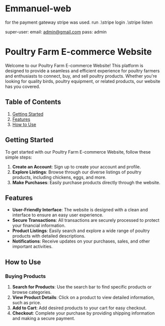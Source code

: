 # Emmanuel-web
for the payment gateway stripe was used.
run .\stripe login
    .\stripe listen
    
super-user:
email: admin@gmail.com
pass: admin


# Poultry Farm E-commerce Website

Welcome to our Poultry Farm E-commerce Website! This platform is designed to provide a seamless and efficient experience for poultry farmers and enthusiasts to connect, buy, and sell poultry products. Whether you're looking for quality birds, poultry equipment, or related products, our website has you covered.

## Table of Contents

1. [Getting Started](#getting-started)
2. [Features](#features)
3. [How to Use](#how-to-use)

## Getting Started

To get started with our Poultry Farm E-commerce Website, follow these simple steps:

1. **Create an Account**: Sign up to create your account and profile.
2. **Explore Listings**: Browse through our diverse listings of poultry products, including chickens, eggs, and more.
3. **Make Purchases**: Easily purchase products directly through the website.

## Features

- **User-Friendly Interface**: The website is designed with a clean and interface to ensure an easy user experience.
- **Secure Transactions**: All transactions are securely processed to protect your financial information.
- **Product Listings**: Easily search and explore a wide range of poultry products with detailed descriptions.
- **Notifications**: Receive updates on your purchases, sales, and other important activities.

## How to Use

### Buying Products

1. **Search for Products**: Use the search bar to find specific products or browse categories.
2. **View Product Details**: Click on a product to view detailed information, such as price.
3. **Add to Cart**: Add desired products to your cart for easy checkout.
4. **Checkout**: Complete your purchase by providing shipping information and making a secure payment.
